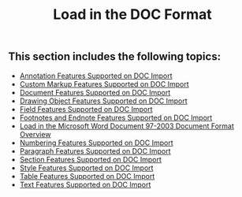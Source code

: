 ﻿---
title: Load in the DOC Format
second_title: Aspose.Words for .NET
articleTitle: Load in the Microsoft Word Document 97-2003 Document (.DOC, .DOT) Format
linktitle: Load in the Microsoft Word Document 97-2003 Document (.DOC, .DOT) Format
description: "Import DOC document using different load options in C#."
type: docs
weight: 50
url: /net/load-in-ms-word-97-2003-formats/
aliases: [/net/load-in-the-microsoft-word-document-97-2003-document-doc-dot-format/]
---

## This section includes the following topics: 

- [Annotation Features Supported on DOC Import](/words/net/annotation-features-supported-on-doc-import/)
- [Custom Markup Features Supported on DOC Import](/words/net/custom-markup-features-supported-on-doc-import/)
- [Document Features Supported on DOC Import](/words/net/document-features-supported-on-doc-import/)
- [Drawing Object Features Supported on DOC Import](/words/net/drawing-object-features-supported-on-doc-import/)
- [Field Features Supported on DOC Import](/words/net/field-features-supported-on-doc-import/)
- [Footnotes and Endnote Features Supported on DOC Import](/words/net/footnotes-and-endnote-features-supported-on-doc-import/)
- [Load in the Microsoft Word Document 97-2003 Document Format Overview](/words/net/load-in-the-microsoft-word-document-97-2003-document-format-overview/)
- [Numbering Features Supported on DOC Import](/words/net/numbering-features-supported-on-doc-import/)
- [Paragraph Features Supported on DOC Import](/words/net/paragraph-features-supported-on-doc-import/)
- [Section Features Supported on DOC Import](/words/net/section-features-supported-on-doc-import/)
- [Style Features Supported on DOC Import](/words/net/style-features-supported-on-doc-import/)
- [Table Features Supported on DOC Import](/words/net/table-features-supported-on-doc-import/)
- [Text Features Supported on DOC Import](/words/net/text-features-supported-on-doc-import/)
